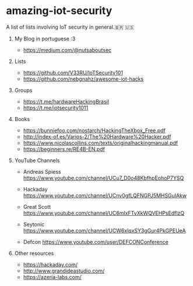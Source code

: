 # amazing-iot-security 
A list of lists involving IoT security in general.🇧🇷 🇺🇸 


1. My Blog in portuguese :3

    - https://medium.com/@nutsaboutsec

2. Lists

    - https://github.com/V33RU/IoTSecurity101
    - https://github.com/nebgnahz/awesome-iot-hacks

3. Groups

    - https://t.me/hardwareHackingBrasil
    - https://t.me/iotsecurity1011

4. Books

    - https://bunniefoo.com/nostarch/HackingTheXbox_Free.pdf
    - http://index-of.es/Varios-2/The%20Hardware%20Hacker.pdf
    - https://www.nicolascollins.com/texts/originalhackingmanual.pdf
    - https://beginners.re/RE4B-EN.pdf

5. YouTube Channels

    - Andreas Spiess
      https://www.youtube.com/channel/UCu7_D0o48KbfhpEohoP7YSQ

    - Hackaday
      https://www.youtube.com/channel/UCnv0gfLQFNGPJ5MHSGuIAkw

    - Great Scott
      https://www.youtube.com/channel/UC6mIxFTvXkWQVEHPsEdflzQ

    - Seytonic
      https://www.youtube.com/channel/UCW6xlqxSY3gGur4PkGPEUeA

    - Defcon
      https://www.youtube.com/user/DEFCONConference

6. Other resources

    - https://hackaday.com/
    - http://www.grandideastudio.com/
    - https://azeria-labs.com/
